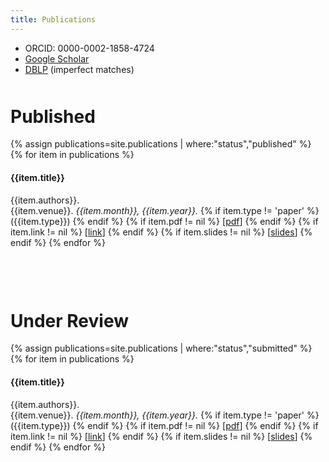 ```yaml
---
title: Publications
---
```


- ORCID: 0000-0002-1858-4724
- [Google Scholar](https://scholar.google.com/citations?user=wamfO3sAAAAJ&hl=en)
- [DBLP](https://dblp.org/pers/hd/l/Lux:Thomas) (imperfect matches)

<p style="margin-bottom:50px;"></p>

# Published

{% assign publications=site.publications | where:"status","published" %}
{% for item in publications %}
#### {{item.title}}
{{item.authors}}.
<br>{{item.venue}}. *{{item.month}}, {{item.year}}.*
{% if item.type != 'paper' %} ({{item.type}}) {% endif %} {% if item.pdf != nil %} [[pdf]({{item.pdf}})] {% endif %} {% if item.link != nil %} [[link]({{item.link}})] {% endif %} {% if item.slides != nil %} [[slides]({{item.slides}})] {% endif %} 
{% endfor %}

<p style="margin-bottom:100px;"></p>

# Under Review

{% assign publications=site.publications | where:"status","submitted" %}
{% for item in publications %}
#### {{item.title}}
{{item.authors}}.
<br>{{item.venue}}. *{{item.month}}, {{item.year}}.*
{% if item.type != 'paper' %} ({{item.type}}) {% endif %} {% if item.pdf != nil %} [[pdf]({{item.pdf}})] {% endif %} {% if item.link != nil %} [[link]({{item.link}})] {% endif %} {% if item.slides != nil %} [[slides]({{item.slides}})] {% endif %}
{% endfor %}

